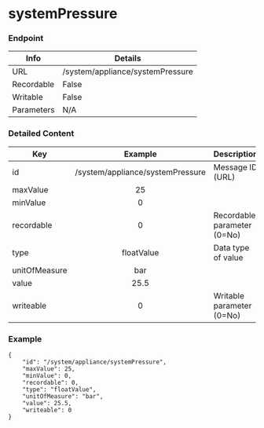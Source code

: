 # systemPressure



### Endpoint

| Info  | Details |
| ------------- | ------------- |
| URL   | /system/appliance/systemPressure   |
| Recordable   | False   |
| Writable   | False   |
| Parameters  | N/A  |

### Detailed Content

|  Key  | Example | Description |
| ------------- | :------: | ------------------------------ |
|  id | /system/appliance/systemPressure | Message ID (URL) |
|  maxValue | 25 |  |
|  minValue | 0 |  |
|  recordable | 0 | Recordable parameter (0=No) |
|  type | floatValue | Data type of value |
|  unitOfMeasure | bar |  |
|  value | 25.5 |  |
|  writeable | 0 | Writable parameter (0=No) |



### Example
```
{
    "id": "/system/appliance/systemPressure",
    "maxValue": 25,
    "minValue": 0,
    "recordable": 0,
    "type": "floatValue",
    "unitOfMeasure": "bar",
    "value": 25.5,
    "writeable": 0
}
```
